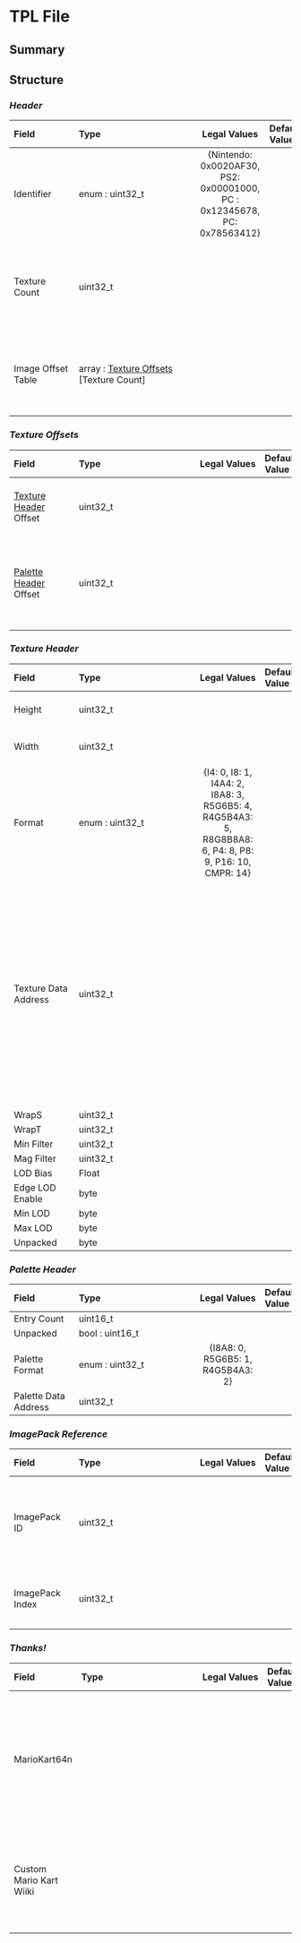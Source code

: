 # TPL File

## Summary
 
## Structure
### *Header*


| <span style="display: inline-block; width:100px">Field</span> | <span style="display: inline-block; width:200px">Type</span> | <span style="display: inline-block; width:100px">Legal Values</span> | <span style="display: inline-block; width:100px">Default Value</span> | Comment |
| :- | :- | :-: | :- | :- |
| <span id='identifier'>Identifier</span> | enum : uint32_t  | {Nintendo: 0x0020AF30, PS2: 0x00001000, PC : 0x12345678, PC: 0x78563412} |  | Magic used to identify file type. |
| <span id='texture-count'>Texture Count</span> | uint32_t   |  |  | Denotes how many images are contained within the tpl. |
| <span id='image-offset-table'>Image Offset Table</span> | array : [Texture Offsets](#texture-offsets) [Texture Count] |  |  | Table holding the metadata for each texture in the TPL. |
### *Texture Offsets*


| <span style="display: inline-block; width:100px">Field</span> | <span style="display: inline-block; width:200px">Type</span> | <span style="display: inline-block; width:100px">Legal Values</span> | <span style="display: inline-block; width:100px">Default Value</span> | Comment |
| :- | :- | :-: | :- | :- |
| <span id='texture-header-offset'>[Texture Header](#texture-header) Offset</span> | uint32_t   |  |  | Offset pointing to this texture's metadata. |
| <span id='palette-header-offset'>[Palette Header](#palette-header) Offset</span> | uint32_t   |  |  | Offset pointing to this texture's palette header. Can be null. |
### *Texture Header*


| <span style="display: inline-block; width:100px">Field</span> | <span style="display: inline-block; width:200px">Type</span> | <span style="display: inline-block; width:100px">Legal Values</span> | <span style="display: inline-block; width:100px">Default Value</span> | Comment |
| :- | :- | :-: | :- | :- |
| <span id='height'>Height</span> | uint32_t   |  |  | Height of the texture in pixels. |
| <span id='width'>Width</span> | uint32_t   |  |  | Width of the texture in pixels. |
| <span id='format'>Format</span> | enum : uint32_t  | {I4: 0, I8: 1, I4A4: 2, I8A8: 3, R5G6B5: 4, R4G5B4A3: 5, R8G8B8A8: 6, P4: 8, P8: 9, P16: 10, CMPR: 14} |  | The format of the pixel data. |
| <span id='texture-data-address'>Texture Data Address</span> | uint32_t   |  |  | On PC this points to an [ImagePack Reference](#imagepack-reference) that tells the game which [Texture Index](#imagepack-index) to use from a specified [ImagePack ID](#imagepack-id). On console this address points to the raw pixel data. |
| <span id='wraps'>WrapS</span> | uint32_t   |  |  |  |
| <span id='wrapt'>WrapT</span> | uint32_t   |  |  |  |
| <span id='min-filter'>Min Filter</span> | uint32_t   |  |  |  |
| <span id='mag-filter'>Mag Filter</span> | uint32_t   |  |  |  |
| <span id='lod-bias'>LOD Bias</span> | Float   |  |  |  |
| <span id='edge-lod-enable'>Edge LOD Enable</span> | byte   |  |  |  |
| <span id='min-lod'>Min LOD</span> | byte   |  |  |  |
| <span id='max-lod'>Max LOD</span> | byte   |  |  |  |
| <span id='unpacked'>Unpacked</span> | byte   |  |  |  |
### *Palette Header*


| <span style="display: inline-block; width:100px">Field</span> | <span style="display: inline-block; width:200px">Type</span> | <span style="display: inline-block; width:100px">Legal Values</span> | <span style="display: inline-block; width:100px">Default Value</span> | Comment |
| :- | :- | :-: | :- | :- |
| <span id='entry-count'>Entry Count</span> | uint16_t   |  |  |  |
| <span id='unpacked'>Unpacked</span> | bool : uint16_t   |  |  |  |
| <span id='palette-format'>Palette Format</span> | enum : uint32_t  | {I8A8: 0, R5G6B5: 1, R4G5B4A3: 2} |  |  |
| <span id='palette-data-address'>Palette Data Address</span> | uint32_t   |  |  |  |
### *ImagePack Reference*


| <span style="display: inline-block; width:100px">Field</span> | <span style="display: inline-block; width:200px">Type</span> | <span style="display: inline-block; width:100px">Legal Values</span> | <span style="display: inline-block; width:100px">Default Value</span> | Comment |
| :- | :- | :-: | :- | :- |
| <span id='imagepack-id'>ImagePack ID</span> | uint32_t   |  |  | A reference to the ImagePack used in the PC version of the game that holds a collection of textures. The ImagePack ID in hex **is** the name of the file found in "ImagePackHD/0x_______" |
| <span id='imagepack-index'>ImagePack Index</span> | uint32_t   |  |  | Since the ImagePack can contain multiple textures, this specifiies which texture to use from the ImagePack. |
### *Thanks!*


| <span style="display: inline-block; width:100px">Field</span> | <span style="display: inline-block; width:200px">Type</span> | <span style="display: inline-block; width:100px">Legal Values</span> | <span style="display: inline-block; width:100px">Default Value</span> | Comment |
| :- | :- | :-: | :- | :- |
| <span id='mariokart64n'>MarioKart64n</span> |     |  |  | Special thanks to MarioKart64n for sharing their knowledge on the PC version and how it connects to the console versions. |
| <span id='custom-mario-kart-wiiki'>Custom Mario Kart Wiiki</span> |     |  |  | Special thanks to the [MarioKart](https://wiki.tockdom.com/wiki/TPL_(File_Format)) community sharing their knowledge on the console formats. |
